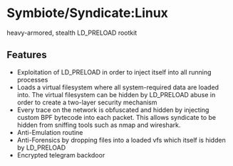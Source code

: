 # Symbiote/Syndicate:Linux

heavy-armored, stealth LD_PRELOAD rootkit

## Features

- Exploitation of LD_PRELOAD in order to inject itself into all running processes
- Loads a virtual filesystem where all system-required data are loaded into. The virtual filesystem can be hidden by LD_PRELOAD abuse in order to create a two-layer security mechanism
- Every trace on the network is obfuscated and hidden by injecting custom BPF bytecode into each packet. This allows syndicate to be hidden from sniffing tools such as nmap and wireshark.
- Anti-Emulation routine
- Anti-Forensics by dropping files into a loaded vfs which itself is hidden by LD_PRELOAD
- Encrypted telegram backdoor
